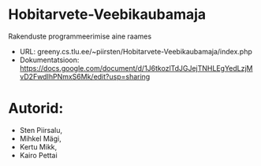 # Hobitarvete-Veebikaubamaja
Rakenduste programmeerimise aine raames

* URL: greeny.cs.tlu.ee/~piirsten/Hobitarvete-Veebikaubamaja/index.php
* Dokumentatsioon: https://docs.google.com/document/d/1J6tkozlTdJGJejTNHLEgYedLzjMvD2FwdIhPNmxS6Mk/edit?usp=sharing

# Autorid:
* Sten Piirsalu,
* Mihkel Mägi,
* Kertu Mikk,
* Kairo Pettai

